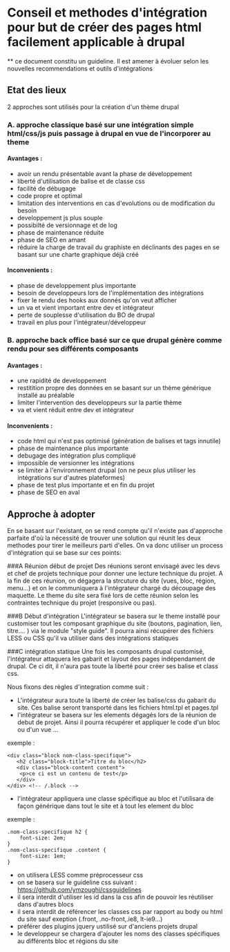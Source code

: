 # Conseil et methodes d'intégration pour but de créer des pages html facilement applicable à drupal

** ce document constitu un guideline. Il est amener à évoluer selon les nouvelles recommendations et outils d'intégrations

## Etat des lieux

2 approches sont utilisés pour la création d'un thème drupal 

### A. approche classique basé sur une intégration simple html/css/js puis passage à drupal en vue de l'incorporer au theme

#### Avantages : 
- avoir un rendu présentable avant la phase de développement
- liberté d'utilisation de balise et de classe css
- facilité de débugage
- code propre et optimal
- limitation des interventions en cas d'evolutions ou de modification du besoin
- developpement js plus souple
- possibilté de versionnage et de log
- phase de maintenance réduite
- phase de SEO en amant 
- réduire la charge de travail du graphiste en déclinants des pages en se basant sur une charte graphique déjà créé

#### Inconvenients : 
- phase de developpement plus importante
- besoin de developpeurs lors de l'implémentation des intégrations
- fixer le rendu des hooks aux donnés qu'on veut afficher 
- un va et vient important entre dev et intégrateur
- perte de souplesse d'utilisation du BO de drupal 
- travail en plus pour l'intégrateur/développeur

### B. approche back office basé sur ce que drupal génère comme rendu pour ses différents composants

#### Avantages :
- une rapidité de developpement 
- restitition propre des données en se basant sur un thème générique installé au préalable
- limiter l'intervention des developpeurs sur la partie thème
- va et vient réduit entre dev et intégrateur

#### Inconvenients : 
- code html qui n'est pas optimisé (génération de balises et tags innutile)
- phase de maintenance plus importante
- debugage des intégration plus compliqué
- impossible de versionner les intégrations
- se limiter à l'environnement drupal (on ne peux plus utiliser les intégrations sur d'autres plateformes)
- phase de test plus importante et en fin du projet
- phase de SEO en aval


## Approche à adopter

En se basant sur l'existant, on se rend compte qu'il n'existe pas d'approche parfaite d'où la nécessité de trouver une solution qui réunit les deux methodes pour tirer le meilleurs parti d'elles.
On va donc utiliser un process d'intégration qui se base sur ces points:

###A Réunion début de projet 
Des réunions seront envisagé avec les devs et chef de projets technique pour donner une lecture technique du projet.
A la fin de ces réunion, on dégagera la strcuture du site (vues, bloc, région, menu...) et on le communiquera à l'intégrateur chargé du découpage des maquette.
Le theme du site sera fixé lors de cette réunion selon les contraintes technique du projet (responsive ou pas).

###B Début d'intégration
L'intégrateur se basera sur le theme installé pour customiser tout les composant graphique  du site (boutons, pagination, lien, titre.... ) via le module "style guide".
Il pourra ainsi récupérer des fichiers LESS ou CSS qu'il va utiliser dans des intégrations statiques

###C intégration statique
Une fois les composants drupal customisé, l'intégrateur attaquera les gabarit et layout des pages indépendament de drupal. Ce ci dit, il n'aura pas toute la liberté pour créer ses balise et class css.

Nous fixons des règles d'integration comme suit :

- L'intégrateur aura toute la liberté de créer les balise/css du gabarit du site. Ces balise seront transporté dans les fichiers html.tpl et pages.tpl
- l'intégrateur se basera sur les elements dégagés lors de la réunion de debut de projet. Ainsi il pourra récupérer et appliquer le code d'un bloc ou d'un vue ...

exemple :

```
<div class="block nom-class-specifique">
   <h2 class="block-title">Titre du bloc</h2>
   <div class="block-content content">
    <p>ce ci est un contenu de test</p>
   </div>
</div> <!-- /.block -->
```
- l'intégrateur appliquera une classe spécifique au bloc et l'utilisara de façon générique dans tout le site et à tout les element du bloc 

exemple :

```
.nom-class-specifique h2 {
    font-size: 2em;
}
.nom-class-specifique .content {
    font-size: 1em;
}
```
- on utilisera LESS comme préprocesseur css
- on se basera sur le guideline css suivant : https://github.com/ymzoughi/cssguidelines
- il sera interdit d'utiliser les id dans la css afin de pouvoir les réutiliser dans d'autres blocs
- il sera interdit de référencer les classes css par rapport au body ou html du site sauf exeption (.front, .no-front,.ie8, lt-ie9...)
- préférer des plugins jquery ustilisé sur d'anciens projets drupal
- le developpeur se chargera d'ajouter les noms des classes spécifiques au différents bloc et régions du site
